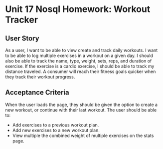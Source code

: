 # Unit 17 Nosql Homework: Workout Tracker

## User Story
As a user, I want to be able to view create and track daily workouts. I want to be able to log multiple exercises in a workout on a given day. I should also be able to track the name, type, weight, sets, reps, and duration of exercise. If the exercise is a cardio exercise, I should be able to track my distance traveled.
A consumer will reach their fitness goals quicker when they track their workout progress.

## Acceptance Criteria
When the user loads the page, they should be given the option to create a new workout, or continue with their last workout.
The user should be able to:
- Add exercises to a previous workout plan.
- Add new exercises to a new workout plan.
- View multiple the combined weight of multiple exercises on the stats page.

